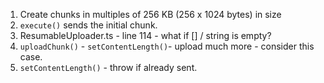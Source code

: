 1. Create chunks in multiples of 256 KB (256 x 1024 bytes) in size
1. `execute()` sends the initial chunk.
1. ResumableUploader.ts - line 114 - what if [] / string is empty?
1. `uploadChunk()` - `setContentLength()`- upload much more - consider this case.
1. `setContentLength()` - throw if already sent.
